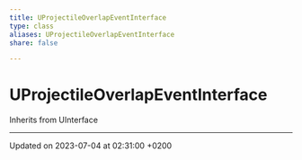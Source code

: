```yaml
---
title: UProjectileOverlapEventInterface
type: class
aliases: UProjectileOverlapEventInterface
share: false

---
```


# UProjectileOverlapEventInterface





Inherits from UInterface

-------------------------------

Updated on 2023-07-04 at 02:31:00 +0200
